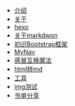 <!-- docs/_sidebar.md -->
<!-- 定制侧边栏 -->

* [介绍](zh-cn/mai)
* [关于](zh-cn/note/vuepress-Or-docsify.md)
* [hexo](zh-cn/note/hexo-快速、简洁且高效的博客框架.md)
* [关于markdwon](zh-cn/note/关于-MarkDwon-语法.md)
* [初识Bootstrap框架](zh-cn/note/初识Bootstrap框架.md)
* [MyNav](zh-cn/note/MyNav.md)
* [感冒互换魔法](zh-cn/note/16.%E6%84%9F%E5%86%92%E4%BA%92%E6%8D%A2%E9%AD%94%E6%B3%95.md)
* [html转md](zh-cn/note/html%E8%BD%ACmd.md)
* [工具](zh-cn/note/%E5%B7%A5%E5%85%B7.md)
* [img测试](zh-cn/note/img%E6%B5%8B%E8%AF%95.md)
* [书单分享](note)









